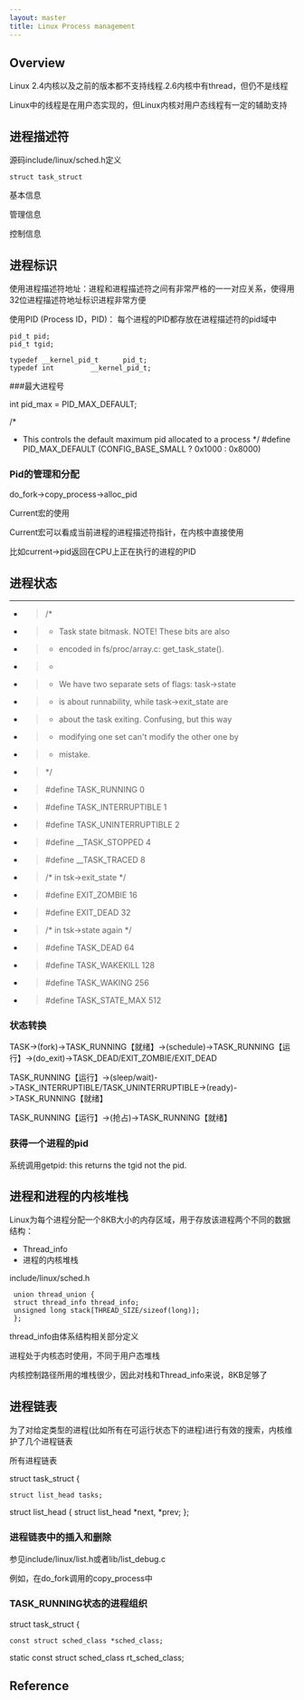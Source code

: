 ```yaml
---
layout: master
title: Linux Process management
---
```


## Overview

Linux 2.4内核以及之前的版本都不支持线程.2.6内核中有thread，但仍不是线程

Linux中的线程是在用户态实现的，但Linux内核对用户态线程有一定的辅助支持

## 进程描述符

源码include/linux/sched.h定义

    struct task_struct

基本信息

管理信息

控制信息

## 进程标识

使用进程描述符地址：进程和进程描述符之间有非常严格的一一对应关系，使得用32位进程描述符地址标识进程非常方便

使用PID (Process ID，PID)： 每个进程的PID都存放在进程描述符的pid域中

	pid_t pid;
	pid_t tgid;

    typedef __kernel_pid_t		pid_t;
    typedef int			__kernel_pid_t;

###最大进程号

int pid_max = PID_MAX_DEFAULT;

/*
 * This controls the default maximum pid allocated to a process
 */
    #define PID_MAX_DEFAULT (CONFIG_BASE_SMALL ? 0x1000 : 0x8000)


### Pid的管理和分配

 do_fork->copy_process->alloc_pid



Current宏的使用

Current宏可以看成当前进程的进程描述符指针，在内核中直接使用

比如current->pid返回在CPU上正在执行的进程的PID


## 进程状态

----------
- > /*
- >  * Task state bitmask. NOTE! These bits are also
- >  * encoded in fs/proc/array.c: get_task_state().
- >  *
- >  * We have two separate sets of flags: task->state
- >  * is about runnability, while task->exit_state are
- >  * about the task exiting. Confusing, but this way
- >  * modifying one set can't modify the other one by
- >  * mistake.
- >  */
- > #define TASK_RUNNING		0
- > #define TASK_INTERRUPTIBLE	1
- > #define TASK_UNINTERRUPTIBLE	2
- > #define __TASK_STOPPED		4
- > #define __TASK_TRACED		8
- > /* in tsk->exit_state */
- > #define EXIT_ZOMBIE		16
- > #define EXIT_DEAD		32
- > /* in tsk->state again */
- > #define TASK_DEAD		64
- > #define TASK_WAKEKILL		128
- > #define TASK_WAKING		256
- > #define TASK_STATE_MAX		512


### 状态转换

TASK->(fork)->TASK_RUNNING【就绪】->(schedule)->TASK_RUNNING【运行】->(do_exit)->TASK_DEAD/EXIT_ZOMBIE/EXIT_DEAD

TASK_RUNNING【运行】->(sleep/wait)->TASK_INTERRUPTIBLE/TASK_UNINTERRUPTIBLE->(ready)->TASK_RUNNING【就绪】

TASK_RUNNING【运行】->(抢占)->TASK_RUNNING【就绪】

### 获得一个进程的pid

系统调用getpid: this returns the tgid not the pid.


## 进程和进程的内核堆栈

Linux为每个进程分配一个8KB大小的内存区域，用于存放该进程两个不同的数据结构：

- Thread_info
- 进程的内核堆栈

include/linux/sched.h

     union thread_union {
	 struct thread_info thread_info;
	 unsigned long stack[THREAD_SIZE/sizeof(long)];
     };

thread_info由体系结构相关部分定义



进程处于内核态时使用，不同于用户态堆栈

内核控制路径所用的堆栈很少，因此对栈和Thread_info来说，8KB足够了


## 进程链表

为了对给定类型的进程(比如所有在可运行状态下的进程)进行有效的搜索，内核维护了几个进程链表

所有进程链表

struct task_struct {

	struct list_head tasks;



struct list_head {
	struct list_head *next, *prev;
};


### 进程链表中的插入和删除

参见include/linux/list.h或者lib/list_debug.c

例如，在do_fork调用的copy_process中


### TASK_RUNNING状态的进程组织

struct task_struct {

	const struct sched_class *sched_class;

static const struct sched_class rt_sched_class;


## Reference

